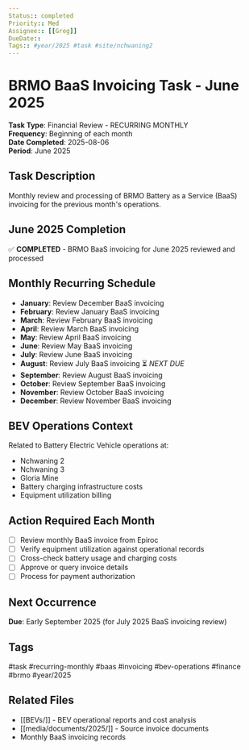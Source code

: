 ```yaml
---
Status:: completed
Priority:: Med
Assignee:: [[Greg]]
DueDate:: 
Tags:: #year/2025 #task #site/nchwaning2
---
```


# BRMO BaaS Invoicing Task - June 2025

**Task Type**: Financial Review - RECURRING MONTHLY  
**Frequency**: Beginning of each month  
**Date Completed**: 2025-08-06  
**Period**: June 2025

## Task Description
Monthly review and processing of BRMO Battery as a Service (BaaS) invoicing for the previous month's operations.

## June 2025 Completion
✅ **COMPLETED** - BRMO BaaS invoicing for June 2025 reviewed and processed

## Monthly Recurring Schedule
- **January**: Review December BaaS invoicing
- **February**: Review January BaaS invoicing  
- **March**: Review February BaaS invoicing
- **April**: Review March BaaS invoicing
- **May**: Review April BaaS invoicing
- **June**: Review May BaaS invoicing
- **July**: Review June BaaS invoicing
- **August**: Review July BaaS invoicing ⏳ *NEXT DUE*
- **September**: Review August BaaS invoicing
- **October**: Review September BaaS invoicing
- **November**: Review October BaaS invoicing
- **December**: Review November BaaS invoicing

## BEV Operations Context
Related to Battery Electric Vehicle operations at:
- Nchwaning 2
- Nchwaning 3  
- Gloria Mine
- Battery charging infrastructure costs
- Equipment utilization billing

## Action Required Each Month
- [ ] Review monthly BaaS invoice from Epiroc
- [ ] Verify equipment utilization against operational records
- [ ] Cross-check battery usage and charging costs
- [ ] Approve or query invoice details
- [ ] Process for payment authorization

## Next Occurrence
**Due**: Early September 2025 (for July 2025 BaaS invoicing review)

## Tags
#task #recurring-monthly #baas #invoicing #bev-operations #finance #brmo #year/2025

## Related Files
- [[BEVs/]] - BEV operational reports and cost analysis
- [[media/documents/2025/]] - Source invoice documents
- Monthly BaaS invoicing records
